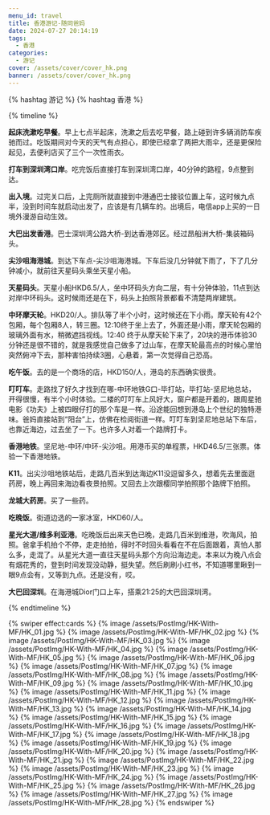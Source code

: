 ```yaml
---
menu_id: travel
title: 香港游记-随同爸妈
date: 2024-07-27 20:14:19
tags:
  - 香港
categories:
  - 游记
cover: /assets/cover/cover_hk.png
banner: /assets/cover/cover_hk.png
---
```


{% hashtag 游记 %}
{% hashtag 香港 %}

{% timeline %}
<!-- node 07:30 AM-->
**起床洗漱吃早餐**。早上七点半起床，洗漱之后去吃早餐，路上碰到许多辆消防车疾驰而过。吃饭期间对今天的天气有点担心，即使已经拿了两把大雨伞，还是更保险起见，去便利店买了三个一次性雨衣。  
<!-- node 08:20 AM -->
**打车到深圳湾口岸**。吃完饭后直接打车到深圳湾口岸，40分钟的路程，9点整到达。
<!-- node 09:10 AM -->
**出入境**。过完关口后，上完厕所就直接到中港通巴士接驳位置上车，这时候九点半，没到时间车就启动出发了，应该是有几辆车的。出境后，电信app上买的一日境外漫游自动生效。
<!-- node 09:30 AM -->
**大巴出发香港**。巴士深圳湾公路大桥-到达香港郊区。经过昂船洲大桥-集装箱码头。
<!-- node 10:20 AM -->
**尖沙咀海港城**。到达下车点-尖沙咀海港城。下车后没几分钟就下雨了，下了几分钟减小，就前往天星码头乘坐天星小船。
<!-- node 11:00 AM -->
**天星码头**。天星小船HKD6.5/人，坐中环码头方向二层，有十分钟体验，11点到达对岸中环码头。这时候雨还是在下，码头上拍照背景都看不清楚两岸建筑。
<!-- node 11:30 AM -->
**中环摩天轮**。HKD20/人。排队等了半个小时，这时候还在下小雨。摩天轮有42个包厢，每个包厢8人，转三圈。12:10终于坐上去了，外面还是小雨，摩天轮包厢的玻璃外面有水，稍微遮挡视线。12:40 终于从摩天轮下来了，20块的港币体验30分钟还是很不错的，就是我感觉自己做多了过山车，在摩天轮最高点的时候心里怕突然俯冲下去，那种害怕持续3圈，心悬着，第一次觉得自己恐高。
<!-- node 13:30 PM -->
**吃午饭**。去的是一个商场的店，HKD150/人，港岛的东西确实很贵。
<!-- node 15:00 PM -->
**叮叮车**。走路找了好久才找到在哪-中环地铁G口-毕打站，毕打站-坚尼地总站，开得很慢，有半个小时体验。二楼的叮叮车上风好大，窗户都是开着的，跟周星驰电影《功夫》上被四眼仔打的那个车是一样。沿途能回想到港岛上个世纪的独特港味。爸妈直接站到“阳台”上，仿佛在检阅街道一样。叮叮车到坚尼地总站下车后，也靠近海边，过去坐了一下。也许多人对着一个路牌打卡。
<!-- node 16:00 PM -->
**香港地铁**。坚尼地-中环/中环-尖沙咀。用港币买的单程票，HKD46.5/三张票。体验一下香港地铁。
<!-- node 17:00 PM -->
**K11**。出尖沙咀地铁站后，走路几百米到达海边K11没逗留多久，想着先去里面逛药房，晚上再回来海边看夜景拍照。又回去上次跟樱同学拍照那个路牌下拍照。
<!-- node 17:30 PM -->
**龙城大药房**。买了一些药。
<!-- node 18:00  -->
**吃晚饭**。街道边选的一家冰室，HKD60/人。
<!-- node 19:00 PM -->
**星光大道/维多利亚港**。吃晚饭后出来天色已晚，走路几百米到维港，吹海风，拍照。爸拿手机拍个不停，走走拍拍，得时不时回头看看在不在后面跟着，真怕人那么多，走混了。从星光大道一直往天星码头那个方向沿海边走。本来以为晚八点会有烟花秀的，登到时间发现没动静，挺失望。然后刷刷小红书，不知道哪里瞅到一眼9点会有，又等到九点。还是没有，哎。
<!-- node 21:25 PM -->
**大巴回深圳**。在海港城Dior门口上车，搭乘21:25的大巴回深圳湾。

{% endtimeline %}

{% swiper effect:cards %}
{% image /assets/PostImg/HK-With-MF/HK_01.jpg %}
{% image /assets/PostImg/HK-With-MF/HK_02.jpg %}
{% image /assets/PostImg/HK-With-MF/HK_03.jpg %}
{% image /assets/PostImg/HK-With-MF/HK_04.jpg  %}
{% image /assets/PostImg/HK-With-MF/HK_05.jpg  %}
{% image /assets/PostImg/HK-With-MF/HK_06.jpg  %}
{% image /assets/PostImg/HK-With-MF/HK_07.jpg  %}
{% image /assets/PostImg/HK-With-MF/HK_08.jpg  %}
{% image /assets/PostImg/HK-With-MF/HK_09.jpg  %}
{% image /assets/PostImg/HK-With-MF/HK_10.jpg  %}
{% image /assets/PostImg/HK-With-MF/HK_11.jpg  %}
{% image /assets/PostImg/HK-With-MF/HK_12.jpg  %}
{% image /assets/PostImg/HK-With-MF/HK_13.jpg  %}
{% image /assets/PostImg/HK-With-MF/HK_14.jpg  %}
{% image /assets/PostImg/HK-With-MF/HK_15.jpg  %}
{% image /assets/PostImg/HK-With-MF/HK_16.jpg  %}
{% image /assets/PostImg/HK-With-MF/HK_17.jpg  %}
{% image /assets/PostImg/HK-With-MF/HK_18.jpg  %}
{% image /assets/PostImg/HK-With-MF/HK_19.jpg  %}
{% image /assets/PostImg/HK-With-MF/HK_20.jpg  %}
{% image /assets/PostImg/HK-With-MF/HK_21.jpg  %}
{% image /assets/PostImg/HK-With-MF/HK_22.jpg  %}
{% image /assets/PostImg/HK-With-MF/HK_23.jpg  %}
{% image /assets/PostImg/HK-With-MF/HK_24.jpg  %}
{% image /assets/PostImg/HK-With-MF/HK_25.jpg  %}
{% image /assets/PostImg/HK-With-MF/HK_26.jpg  %}
{% image /assets/PostImg/HK-With-MF/HK_27.jpg  %}
{% image /assets/PostImg/HK-With-MF/HK_28.jpg  %}
{% endswiper %}
